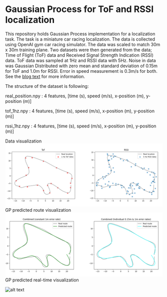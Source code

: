 # Gaussian Process for ToF and RSSI localization

This repository holds Gaussian Process implementation for a localization task. The task is a miniature car racing localization. The data is collected using OpenAI gym car racing simulator. The data was scaled to match 30m x 30m training plane. Two datasets were then generated from the data; Time of Flight (ToF) data and Received Signal Strength Indication (RSSI) data. ToF data was sampled at 1Hz and RSSI data with 5Hz. Noise in data was Gaussian Distributed with zero mean and standard deviation of 0.15m for ToF and 1.0m for RSSI. Error in speed measurement is 0.3m/s for both. See the [blog text](https://medium.com/@miikka.sainio/gaussian-process-for-tof-and-rssi-localization-67b0b8f3e12) for more information.

The structure of the dataset is following:

real_position.npy : 4 features, [time (s), speed (m/s), x-position (m), y-position (m)]

tof_1hz.npy : 4 features, [time (s), speed (m/s), x-position (m), y-position (m)]

rssi_1hz.npy : 4 features, [time (s), speed (m/s), x-position (m), y-position (m)]


Data visualization
![alt text](datavisual.png)
GP predicted route visualization
![alt text](routevisual.png)
GP predicted real-time visualization

![alt text](locanimation.gif)
